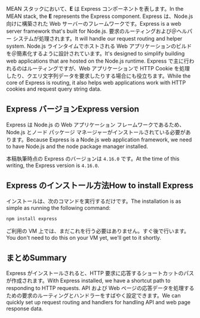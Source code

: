 <span data-ttu-id="e5c74-101">MEAN スタックにおいて、**E** は Express コンポーネントを表します。</span><span class="sxs-lookup"><span data-stu-id="e5c74-101">In the MEAN stack, the **E** represents the Express component.</span></span> <span data-ttu-id="e5c74-102">Express は、Node.js 向けに構築された Web サーバーのフレームワークです。</span><span class="sxs-lookup"><span data-stu-id="e5c74-102">Express is a web server framework that's built for Node.js.</span></span> <span data-ttu-id="e5c74-103">要求のルーティングおよび＠ヘルパー システムが処理されます。</span><span class="sxs-lookup"><span data-stu-id="e5c74-103">It will handle our request routing and helper system.</span></span> <span data-ttu-id="e5c74-104">Node.js ラインタイムでホストされる Web アプリケーションのビルドを＠簡素化するように設計されています。</span><span class="sxs-lookup"><span data-stu-id="e5c74-104">It's designed to simplify building web applications that are hosted on the Node.js runtime.</span></span> <span data-ttu-id="e5c74-105">Express で主に行われるのはルーティングですが、Web アプリケーションで HTTP Cookie を処理したり、クエリ文字列データを要求したりする場合にも役立ちます。</span><span class="sxs-lookup"><span data-stu-id="e5c74-105">While the core of Express is routing, it also helps web applications work with HTTP cookies and request query string data.</span></span>

## <a name="express-version"></a><span data-ttu-id="e5c74-106">Express バージョン</span><span class="sxs-lookup"><span data-stu-id="e5c74-106">Express version</span></span>

<span data-ttu-id="e5c74-107">Express は Node.js の Web アプリケーション フレームワークであるため、Node.js とノード パッケージ マネージャーがインストールされている必要があります。</span><span class="sxs-lookup"><span data-stu-id="e5c74-107">Because Express is a Node.js web application framework, we need to have Node.js and the node package manager installed.</span></span>

<span data-ttu-id="e5c74-108">本稿執筆時点の Express のバージョンは `4.16.0` です。</span><span class="sxs-lookup"><span data-stu-id="e5c74-108">At the time of this writing, the Express version is `4.16.0`.</span></span>

## <a name="how-to-install-express"></a><span data-ttu-id="e5c74-109">Express のインストール方法</span><span class="sxs-lookup"><span data-stu-id="e5c74-109">How to install Express</span></span>

<span data-ttu-id="e5c74-110">インストールは、次のコマンドを実行するだけです。</span><span class="sxs-lookup"><span data-stu-id="e5c74-110">The installation is as simple as running the following command:</span></span>

   ```bash
   npm install express
   ```

<span data-ttu-id="e5c74-111">ご利用の VM 上では、まだこれを行う必要はありません。すぐ後で行います。</span><span class="sxs-lookup"><span data-stu-id="e5c74-111">You don't need to do this on your VM yet, we'll get to it shortly.</span></span>

## <a name="summary"></a><span data-ttu-id="e5c74-112">まとめ</span><span class="sxs-lookup"><span data-stu-id="e5c74-112">Summary</span></span>

<span data-ttu-id="e5c74-113">Express がインストールされると、HTTP 要求に応答するショートカットのパスが作成されます。</span><span class="sxs-lookup"><span data-stu-id="e5c74-113">With Express installed, we have a shortcut path to responding to HTTP requests.</span></span> <span data-ttu-id="e5c74-114">API および Web ページの応答データを処理するための要求のルーティングとハンドラーをすばやく設定できます。</span><span class="sxs-lookup"><span data-stu-id="e5c74-114">We can quickly set up request routing and handlers for handling API and web page response data.</span></span>